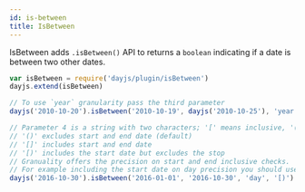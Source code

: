 ```yaml
---
id: is-between
title: IsBetween
---
```

IsBetween adds `.isBetween()` API to returns a `boolean` indicating if a date is between two other dates.

```javascript
var isBetween = require('dayjs/plugin/isBetween')
dayjs.extend(isBetween)

// To use `year` granularity pass the third parameter
dayjs('2010-10-20').isBetween('2010-10-19', dayjs('2010-10-25'), 'year')

// Parameter 4 is a string with two characters; '[' means inclusive, '(' exclusive
// '()' excludes start and end date (default)
// '[]' includes start and end date
// '[)' includes the start date but excludes the stop
// Granuality offers the precision on start and end inclusive checks.
// For example including the start date on day precision you should use 'day' as 3rd parameter.
dayjs('2016-10-30').isBetween('2016-01-01', '2016-10-30', 'day', '[)')

```

